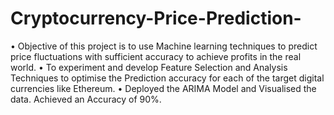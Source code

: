 # Cryptocurrency-Price-Prediction-

• Objective of this project is to use Machine learning techniques to
predict price fluctuations with sufficient accuracy to achieve profits in the real world.
• To experiment and develop Feature Selection and Analysis Techniques to optimise the Prediction accuracy for each of the target digital currencies like Ethereum.
• Deployed the ARIMA Model and Visualised the data. Achieved an Accuracy of 90%.
